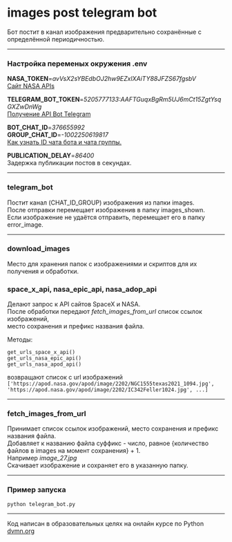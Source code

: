 # images post telegram bot
Бот постит в канал изображения предварительно сохранённые с определённой периодичностью.
___
### Настройка переменых окружения .env
**NASA_TOKEN**=*avVsX2sYBEdbOJ2hw9EZxlXAiTY88JFZS67fgsbV*</br>
[Сайт NASA APIs](https://api.nasa.gov/)

**TELEGRAM_BOT_TOKEN**=*5205777133:AAFTGuqxBgRm5UJ6mCt15ZgtYsqGXZwDnWg*</br>
[Получение API Bot Telegram](https://core.telegram.org/bots#6-botfather)

**BOT_CHAT_ID**=*376655992*</br>
**GROUP_CHAT_ID**=*-1002250619817*</br>
[Как узнать ID чата бота и чата группы.](https://lumpics.ru/how-find-out-chat-id-in-telegram/)

**PUBLICATION_DELAY**=*86400*</br>
Задержка публикации постов в секундах.
___

### telegram_bot
Постит канал (CHAT_ID_GROUP) изображения из папки images.<br/>
После отправки перемещает изображенив в папку images_shown.<br/>
Если изображение не удаётся отправить, перемещает его в папку error_image.<br/>
___

### download_images
Место для хранения папок с изображениями и скриптов для их получения и обработки.

### space_x_api, nasa_epic_api, nasa_adop_api
Делают запрос к API сайтов SpaceX и NASA.<br/>
После обработки передают *fetch_images_from_url* список ссылок изображений,<br/>
место сохранения и префикс названия файла.<br/>

Методы:<br/>
```
get_urls_space_x_api()
get_urls_nasa_epic_api()
get_urls_nasa_apod_api()
```

возвращают список с url изображений<br/>
```['https://apod.nasa.gov/apod/image/2202/NGC1555texas2021_1094.jpg', 'https://apod.nasa.gov/apod/image/2202/IC342Feller1024.jpg', ...]```

___
### fetch_images_from_url
Принимает список ссылок изображений, место сохранения и префикс названия файла.<br/>
Добавляет к названию файла суффикс - число, равное {количество файлов в images на момент сохранения} + 1.<br/>
Например *image_27.jpg*<br/>
Скачивает изображение и сохраняет его в указанную папку.
___
### Пример запуска
```
python telegram_bot.py
```
---
Код написан в образовательных целях на онлайн курсе по Python [dvmn.org](https://dvmn.org)





